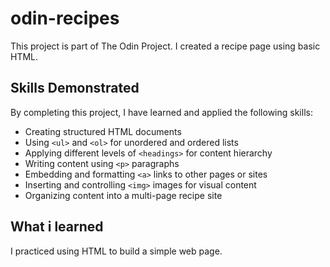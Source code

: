 # odin-recipes

This project is part of The Odin Project. I created a recipe page using basic HTML.

## Skills Demonstrated

By completing this project, I have learned and applied the following skills:

- Creating structured HTML documents
- Using `<ul>` and `<ol>` for unordered and ordered lists
- Applying different levels of `<headings>` for content hierarchy
- Writing content using `<p>` paragraphs
- Embedding and formatting `<a>` links to other pages or sites
- Inserting and controlling `<img>` images for visual content
- Organizing content into a multi-page recipe site

## What i learned
I practiced using HTML to build a simple web page.